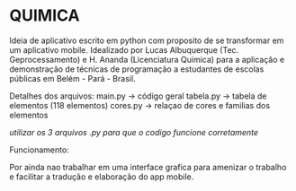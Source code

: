 # QUIMICA
Ideia de aplicativo escrito em python com proposito de se transformar em um aplicativo mobile. Idealizado por Lucas Albuquerque (Tec. Geprocessamento) e H. Ananda (Licenciatura Quimica) para a aplicação e demonstração de técnicas de programação a estudantes de escolas públicas em Belém - Pará - Brasil.


Detalhes dos arquivos:
main.py -> código geral
tabela.py -> tabela de elementos (118 elementos)
cores.py -> relaçao de cores e familias dos elementos

*utilizar os 3 arquivos .py para que o codigo funcione corretamente*


Funcionamento:

Por ainda nao trabalhar em uma interface grafica para amenizar o trabalho e facilitar a tradução e elaboração do app mobile.
